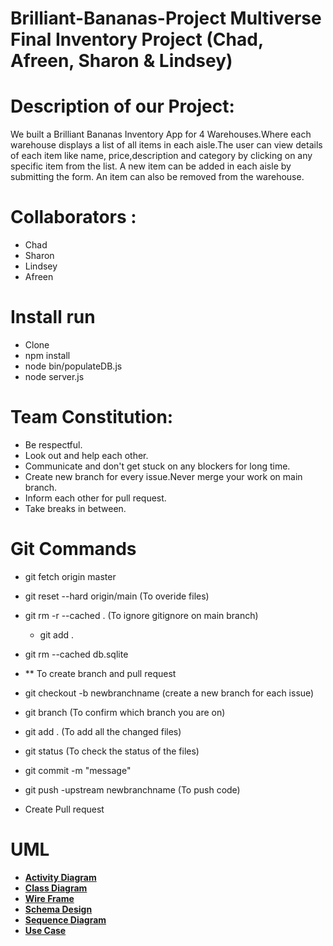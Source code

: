 # Brilliant-Bananas-Project Multiverse Final Inventory Project (Chad, Afreen, Sharon & Lindsey)

# Description of our Project:
We built a Brilliant Bananas Inventory App for 4 Warehouses.Where each warehouse displays a list of all items in each aisle.The user can view details of each item like name, price,description and category by clicking on any specific item from the list. A new item can be added in each aisle by submitting the form. An item can also be removed from the warehouse.

# Collaborators :
- Chad
- Sharon
- Lindsey
- Afreen

# Install run
-  Clone 
- npm install 
- node bin/populateDB.js 
- node server.js

# Team Constitution:
- Be respectful.
- Look out and help each other.
- Communicate and don't get stuck on any blockers for long time.
- Create new branch for every issue.Never merge your work on main branch.
- Inform each other for pull request.
- Take breaks in between.

# Git Commands
- git fetch origin master
- git reset --hard origin/main (To overide files)
- git rm -r --cached . (To ignore gitignore on main branch)
     - git add .
- git rm --cached db.sqlite

- ** To create branch and pull request
- git checkout -b newbranchname (create a new branch for each issue) 
- git branch (To confirm which branch you are on)
- git add . (To add all the changed files) 
- git status (To check the status of the files) 
- git commit -m "message"
- git push -upstream newbranchname (To push code)
- Create Pull request 

 # UML
   - **[Activity Diagram](./UML/activitydiagram/)**
   - **[Class Diagram](./UML/Class%20Diagrams/)**
   - **[Wire Frame](./UML/wireframe/)**
   - **[Schema Design](./UML/Schema%20design)**
   - **[Sequence Diagram](./UML/Sequence%20diagram)**
   - **[Use Case](./UML/Usecase%20diagram)**




